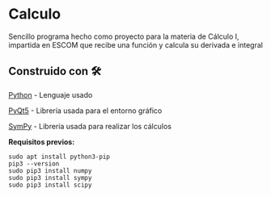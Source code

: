 # Calculo

Sencillo programa hecho como proyecto para la materia de Cálculo I, impartida en ESCOM que recibe una función y calcula su derivada e integral

## Construido con 🛠️
[Python](https://www.python.org/) - Lenguaje usado

[PyQt5](https://pypi.org/project/PyQt5/) - Librería usada para el entorno gráfico

[SymPy](https://www.sympy.org/en/index.html) - Librería usada para realizar los cálculos

**Requisitos previos:**

```
sudo apt install python3-pip
pip3 --version
sudo pip3 install numpy
sudo pip3 install sympy
sudo pip3 install scipy
